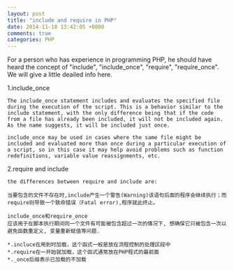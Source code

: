 ```yaml
---
layout: post
title: "include and require in PHP"
date: 2014-11-18 13:42:05 +0800
comments: true
categories: PHP
---
```


For a person who has experience in programming PHP, he should have heard the concept of "include", "include_once", "require", "require_once". We will give a little deailed info here.

1.include_once

```
The include_once statement includes and evaluates the specified file during the execution of the script. This is a behavior similar to the include statement, with the only difference being that if the code from a file has already been included, it will not be included again. As the name suggests, it will be included just once.

include_once may be used in cases where the same file might be included and evaluated more than once during a particular execution of a script, so in this case it may help avoid problems such as function redefinitions, variable value reassignments, etc.
```  

2.require and include

```
the differences between require and include are:  

当要包含的文件不存在时,include产生一个警告(Warning)该语句后面的程序会继续执行；而require则导致一个致命错误（Fatal error),程序就此终止。

include_once和require_once
应该用于在脚本执行期间同一个文件有可能被包含超过一次的情况下, 想确保它只被包含一次以避免函数重定义, 变量重新赋值等问题.
  
*.incluce在用到时加载，这个函式一般是放在流程控制的处理区段中
*.require在一开始就加载，这个函式通常放在PHP程式的最前面
*._once后缀表示已加载的不加载
```  
